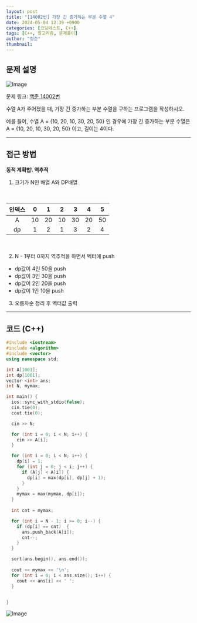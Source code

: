 ```yaml
---
layout: post
title: "[14002번] 가장 긴 증가하는 부분 수열 4"
date: 2024-05-04 12:39 +0900
categories: [코딩테스트, C++]
tags: [C++, 알고리즘, 문제풀이]
author: "정준"
thumbnail: 
---
```


## 문제 설명

![Image](https://github.com/user-attachments/assets/c77ac1fc-16f3-423c-8afa-0004c61ca88d)


문제 링크: [백준 14002번](https://www.acmicpc.net/problem/14002)

수열 A가 주어졌을 때, 가장 긴 증가하는 부분 수열을 구하는 프로그램을 작성하시오.

예를 들어, 수열 A = {10, 20, 10, 30, 20, 50} 인 경우에 가장 긴 증가하는 부분 수열은 A = {10, 20, 10, 30, 20, 50} 이고, 길이는 4이다.

---

## 접근 방법

**동적 계획법**\\
**역추적**

1. 크기가 N인 배열 A와 DP배열

<br>

| 인덱스 | 0  | 1  | 2  | 3  | 4  | 5  |
|:-----:|:--:|:--:|:--:|:--:|:--:|:--:|
|   A   | 10 | 20 | 10 | 30 | 20 | 50 |
|  dp   |  1 |  2 |  1 |  3 |  2 |  4  |

<br>

2. N - 1부터 0까지 역추적을 하면서 벡터에 push
  - dp값이 4인 50을 push
  - dp값이 3인 30을 push
  - dp값이 2인 20을 push
  - dp값이 1인 10을 push

3. 오름차순 정리 후 벡터값 출력

---

## 코드 (C++)

```cpp
#include <iostream>
#include <algorithm>
#include <vector>
using namespace std;

int A[1001];
int dp[1001];
vector <int> ans;
int N, mymax;

int main() { 
  ios::sync_with_stdio(false);
  cin.tie(0);
  cout.tie(0);

  cin >> N;

  for (int i = 0; i < N; i++) {
    cin >> A[i];
  }

  for (int i = 0; i < N; i++) {
    dp[i] = 1;
    for (int j = 0; j < i; j++) {
      if (A[j] < A[i]) {
        dp[i] = max(dp[i], dp[j] + 1);
      }
    }
    mymax = max(mymax, dp[i]);
  }
  
  int cnt = mymax;

  for (int i = N - 1; i >= 0; i--) {
    if (dp[i] == cnt)  {
      ans.push_back(A[i]);
      cnt--;
    }
  }

  sort(ans.begin(), ans.end());
  
  cout << mymax << '\n';
  for (int i = 0; i < ans.size(); i++) {
    cout << ans[i] << ' ';
  }

  
}
```

![Image](https://github.com/user-attachments/assets/68a3b83d-f075-427b-8cee-2368fe3a1cff)

